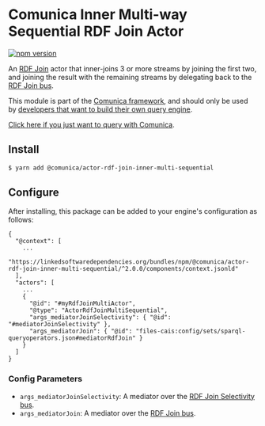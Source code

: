 # Comunica Inner Multi-way Sequential RDF Join Actor

[![npm version](https://badge.fury.io/js/%40comunica%2Factor-rdf-join-inner-multi-sequential.svg)](https://www.npmjs.com/package/@comunica/actor-rdf-join-inner-multi-sequential)

An [RDF Join](https://github.com/comunica/comunica/tree/master/packages/bus-rdf-join) actor that inner-joins 3 or more streams
by joining the first two, and joining the result with the remaining streams by delegating back to the [RDF Join bus](https://github.com/comunica/comunica/tree/master/packages/bus-rdf-join).

This module is part of the [Comunica framework](https://github.com/comunica/comunica),
and should only be used by [developers that want to build their own query engine](https://comunica.dev/docs/modify/).

[Click here if you just want to query with Comunica](https://comunica.dev/docs/query/).

## Install

```bash
$ yarn add @comunica/actor-rdf-join-inner-multi-sequential
```

## Configure

After installing, this package can be added to your engine's configuration as follows:
```text
{
  "@context": [
    ...
    "https://linkedsoftwaredependencies.org/bundles/npm/@comunica/actor-rdf-join-inner-multi-sequential/^2.0.0/components/context.jsonld"  
  ],
  "actors": [
    ...
    {
      "@id": "#myRdfJoinMultiActor",
      "@type": "ActorRdfJoinMultiSequential",
      "args_mediatorJoinSelectivity": { "@id": "#mediatorJoinSelectivity" },
      "args_mediatorJoin": { "@id": "files-cais:config/sets/sparql-queryoperators.json#mediatorRdfJoin" }
    }
  ]
}
```

### Config Parameters

* `args_mediatorJoinSelectivity`: A mediator over the [RDF Join Selectivity bus](https://github.com/comunica/comunica/tree/master/packages/bus-rdf-join-selectivity).
* `args_mediatorJoin`: A mediator over the [RDF Join bus](https://github.com/comunica/comunica/tree/master/packages/bus-rdf-join).

